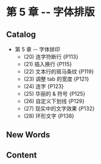 # 第 5 章 -- 字体排版


## Catalog 
- 第 5 章 -- 字体排印
    + (20) 连字符断行 {P113}
    + (21) 插入换行 {P115}
    + (22) 文本行的斑马条纹 {P119}
    + (23) 调整 tab 的宽度 {P121}
    + (24) 连字 {P123}
    + (25) 华丽的 & 符号 {P125}
    + (26) 自定义下划线 {P129}
    + (27) 现实中的文字效果 {P132}
    + (28) 环形文字 {P138}




## New Words




## Content